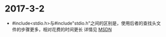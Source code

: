 # 2017-3-2
* #include<stdio.h>与#include"stdio.h"之间的区别是，使用后者的查找头文件的步骤更多，相对花费的时间更长 详情见 [MSDN](https://msdn.microsoft.com/zh-cn/library/hh875057.aspx)